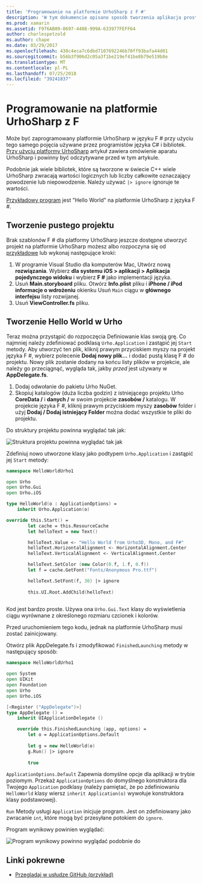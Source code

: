 ```yaml
---
title: 'Programowanie na platformie UrhoSharp z F #'
description: 'W tym dokumencie opisano sposób tworzenia aplikacja proste hello world na platformie UrhoSharp przy użyciu języka F # w programie Visual Studio dla komputerów Mac.'
ms.prod: xamarin
ms.assetid: F976AB09-0697-4408-999A-633977FEFF64
author: charlespetzold
ms.author: chape
ms.date: 03/29/2017
ms.openlocfilehash: 430c4eca7c6dbd7107692246b70ff93bafa44d01
ms.sourcegitcommit: b56b3f906d2c05a3f1be219ef41be8b79e519b8e
ms.translationtype: MT
ms.contentlocale: pl-PL
ms.lasthandoff: 07/25/2018
ms.locfileid: "39241837"
---
```

# <a name="programming-urhosharp-with-f"></a>Programowanie na platformie UrhoSharp z F #

Może być zaprogramowany platformie UrhoSharp w języku F # przy użyciu tego samego pojęcia używane przez programistów języka C# i bibliotek. [Przy użyciu platformy UrhoSharp](~/graphics-games/urhosharp/using.md) artykuł zawiera omówienie aparatu UrhoSharp i powinny być odczytywane przed w tym artykule.

Podobnie jak wiele bibliotek, które są tworzone w świecie C++ wiele UrhoSharp zwracają wartości logicznych lub liczby całkowite oznaczający powodzenie lub niepowodzenie. Należy używać `|> ignore` ignoruje te wartości.

[Przykładowy program](https://github.com/xamarin/recipes/tree/master/Recipes/cross-platform/urho/urho-fsharp/HelloWorldUrhoFsharp) jest "Hello World" na platformie UrhoSharp z języka F #.

## <a name="creating-an-empty-project"></a>Tworzenie pustego projektu

Brak szablonów F # dla platformy UrhoSharp jeszcze dostępne utworzyć projekt na platformie UrhoSharp możesz albo rozpoczyna się od [przykładowe](https://github.com/xamarin/recipes/tree/master/Recipes/cross-platform/urho/urho-fsharp/HelloWorldUrhoFsharp) lub wykonaj następujące kroki:

1. W programie Visual Studio dla komputerów Mac, Utwórz nową **rozwiązania**. Wybierz **dla systemu iOS > aplikacji > Aplikacja pojedynczego widoku** i wybierz **F #** jako implementacji języka. 
1. Usuń **Main.storyboard** pliku. Otwórz **Info.plist** pliku i **iPhone / iPod informacje o wdrożeniu** okienku Usuń `Main` ciągu w **głównego interfejsu** listy rozwijanej.
1. Usuń **ViewController.fs** pliku.

## <a name="building-hello-world-in-urho"></a>Tworzenie Hello World w Urho

Teraz można przystąpić do rozpoczęcia Definiowanie klas swoją grę. Co najmniej należy zdefiniować podklasą `Urho.Application` i zastąpić jej `Start` metody. Aby utworzyć ten plik, kliknij prawym przyciskiem myszy na projekt języka F #, wybierz polecenie **Dodaj nowy plik...**  i dodać pustą klasę F # do projektu. Nowy plik zostanie dodany na końcu listy plików w projekcie, ale należy go przeciągnąć, wygląda tak, jakby *przed* jest używany w **AppDelegate.fs**.

1. Dodaj odwołanie do pakietu Urho NuGet.
1. Skopiuj katalogów (duża liczba godzin) z istniejącego projektu Urho **CoreData /** i **danych /** w swoim projekcie **zasobów /** katalogu. W projekcie języka F #, kliknij prawym przyciskiem myszy **zasobów** folder i użyj **Dodaj / Dodaj istniejący Folder** można dodać wszystkie te pliki do projektu.

Do struktury projektu powinna wyglądać tak jak:

![](fsharp-images/solutionpane.png "Struktura projektu powinna wyglądać tak jak")

Zdefiniuj nowo utworzone klasy jako podtypem `Urho.Application` i zastąpić jej `Start` metody:

```fsharp
namespace HelloWorldUrho1

open Urho
open Urho.Gui
open Urho.iOS

type HelloWorld(o : ApplicationOptions) =
    inherit Urho.Application(o) 

override this.Start() = 
        let cache = this.ResourceCache
        let helloText = new Text()

        helloText.Value <- "Hello World from Urho3D, Mono, and F#"
        helloText.HorizontalAlignment <- HorizontalAlignment.Center
        helloText.VerticalAlignment <- VerticalAlignment.Center

        helloText.SetColor (new Color(0.f, 1.f, 0.f))
        let f = cache.GetFont("Fonts/Anonymous Pro.ttf")

        helloText.SetFont(f, 30) |> ignore
                  
        this.UI.Root.AddChild(helloText)
            
```

Kod jest bardzo proste. Używa ona `Urho.Gui.Text` klasy do wyświetlenia ciągu wyrównane z określonego rozmiaru czcionek i kolorów. 

Przed uruchomieniem tego kodu, jednak na platformie UrhoSharp musi zostać zainicjowany. 

Otwórz plik AppDelegate.fs i zmodyfikować `FinishedLaunching` metody w następujący sposób:

```fsharp
namespace HelloWorldUrho1

open System
open UIKit
open Foundation
open Urho
open Urho.iOS

[<Register ("AppDelegate")>]
type AppDelegate () =
    inherit UIApplicationDelegate ()

    override this.FinishedLaunching (app, options) =
        let o = ApplicationOptions.Default
     
        let g = new HelloWorld(o)
        g.Run() |> ignore
       
        true
```

`ApplicationOptions.Default` Zapewnia domyślne opcje dla aplikacji w trybie poziomym. Przekaż `ApplicationOptions` do domyślnego konstruktora dla Twojego `Application` podklasy (należy pamiętać, że po zdefiniowaniu `HelloWorld` klasy wiersz `inherit Application(o)` wywołuje konstruktora klasy podstawowej). 

`Run` Metody usługi `Application` inicjuje program. Jest on zdefiniowany jako zwracanie `int`, które mogą być przesyłane potokiem do `ignore`. 

Program wynikowy powinien wyglądać:

![](fsharp-images/helloworldfsharp.png "Program wynikowy powinno wyglądać podobnie do")








## <a name="related-links"></a>Linki pokrewne

- [Przeglądaj w usłudze GitHub (przykład)](https://github.com/xamarin/recipes/tree/master/Recipes/cross-platform/urho/urho-fsharp/HelloWorldUrhoFsharp)
